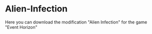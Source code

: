 # Alien-Infection
Here you can download the modification "Alien Infection" for the game "Event Horizon"
